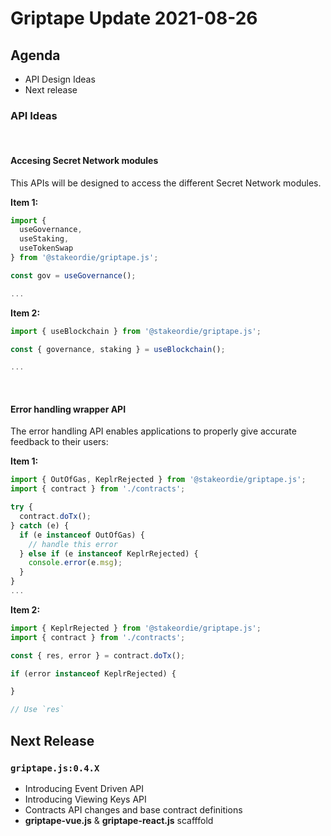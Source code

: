 # Griptape Update 2021-08-26

## Agenda

- API Design Ideas
- Next release

### API Ideas

<br/>

#### Accesing Secret Network modules

This APIs will be designed to access the different Secret Network  modules.

**Item 1:**

```js
import {
  useGovernance,
  useStaking,
  useTokenSwap
} from '@stakeordie/griptape.js';

const gov = useGovernance();

...
```

**Item 2:**

```js
import { useBlockchain } from '@stakeordie/griptape.js';

const { governance, staking } = useBlockchain();

...
```

<br/>

#### Error handling wrapper API

The error handling API enables applications to properly give accurate feedback to their users:

**Item 1:**

```js
import { OutOfGas, KeplrRejected } from '@stakeordie/griptape.js';
import { contract } from './contracts';

try {
  contract.doTx();
} catch (e) {
  if (e instanceof OutOfGas) {
    // handle this error
  } else if (e instanceof KeplrRejected) {
    console.error(e.msg);
  }
}
...
```

**Item 2:**

```js
import { KeplrRejected } from '@stakeordie/griptape.js';
import { contract } from './contracts';

const { res, error } = contract.doTx();

if (error instanceof KeplrRejected) {

}

// Use `res`
```

## Next Release

### `griptape.js:0.4.X`

- Introducing Event Driven API
- Introducing Viewing Keys API
- Contracts API changes and base contract definitions
- **griptape-vue.js** & **griptape-react.js** scafffold

